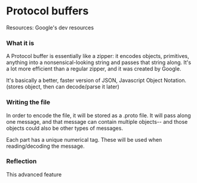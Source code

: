# Protocol buffers

Resources: Google's dev resources



### What it is

A Protocol buffer is essentially like a zipper: it encodes objects, primitives, anything into a nonsensical-looking string and passes that string along. It's a lot more efficient than a regular zipper, and it was created by Google.

It's basically a better, faster version of JSON, Javascript Object Notation. (stores object, then can decode/parse it later)



### Writing the file

In order to encode the file, it will be stored as a .proto file. It will pass along one message, and that message can contain multiple objects-- and those objects could also be other types of messages. 

Each part has a unique numerical tag. These will be used when reading/decoding the message.



### Reflection

This advanced feature 